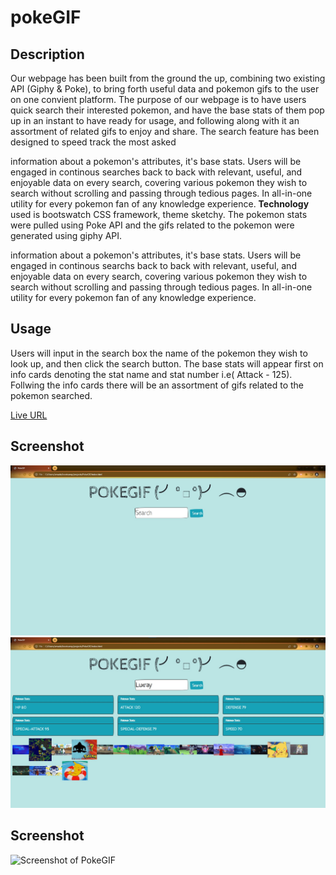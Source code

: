 # pokeGIF

## Description
Our webpage has been built from the ground the up, combining two existing API (Giphy & Poke),
to bring forth useful data and pokemon gifs to the user on one convient platform. The purpose of
our webpage is to have users quick search their interested pokemon, and have the base stats of
them pop up in an instant to have ready for usage, and following along with it an assortment of
related gifs to enjoy and share. The search feature has been designed to speed track the most asked

information about a pokemon's attributes, it's base stats. Users will be engaged in continous searches
back to back with relevant, useful, and enjoyable data on every search, covering various pokemon they
wish to search without scrolling and passing through tedious pages. In all-in-one utility for every
pokemon fan of any knowledge experience. __Technology__ used is bootswatch CSS framework, theme
sketchy. The pokemon stats were pulled using Poke API and the gifs related to the pokemon were
generated using giphy API. 

information about a pokemon's attributes, it's base stats. Users will be engaged in continous searchs
back to back with relevant, useful, and enjoyable data on every search, covering various pokemon they
wish to search without scrolling and passing through tedious pages. In all-in-one utility for every
pokemon fan of any knowledge experience.


## Usage
Users will input in the search box the name of the pokemon they wish to look up, and then click the 
search button. The base stats will appear first on info cards denoting the stat name and stat number 
i.e( Attack - 125). Follwing the info cards there will be an assortment of gifs related to the pokemon
searched.


[Live URL](https://eguerreroxx.github.io/PokeGIF/)

## Screenshot
![Screenshot of PokeGIF](./screenshots/Default_Page.jpg)
![Screenshot of PokeGIF](./screenshots/Pokemon_Searched_Page.jpg)


## Screenshot
![Screenshot of PokeGIF](./screenshots/blank_search.jpg)

